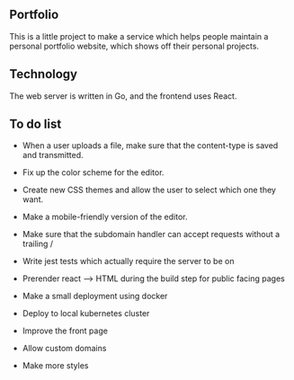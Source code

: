 ## Portfolio

This is a little project to make a service which helps people maintain
a personal portfolio website, which shows off their personal projects.

## Technology

The web server is written in Go, and the frontend uses React.

## To do list

  - When a user uploads a file, make sure that the content-type is saved and transmitted.
  - Fix up the color scheme for the editor.
  - Create new CSS themes and allow the user to select which one they want.
  - Make a mobile-friendly version of the editor.
  - Make sure that the subdomain handler can accept requests without a trailing /

  - Write jest tests which actually require the server to be on
  - Prerender react --> HTML during the build step for public facing pages
  - Make a small deployment using docker
  - Deploy to local kubernetes cluster

  - Improve the front page

  - Allow custom domains
  - Make more styles
